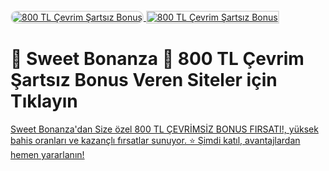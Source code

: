 <meta charset="UTF-8">
<meta name="viewport" content="width=device-width, initial-scale=1.0">
</head>
<body>

<a href="https://heylink.me/sendenediye" title="800 TL Çevrim Şartsız Bonus">
    <img src="https://yatilibakicibir.wordpress.com/wp-content/uploads/2017/10/siteye-giris.gif" alt="800 TL Çevrim Şartsız Bonus" style="max-width: 100%; border: 2px solid #ddd; border-radius: 10px;">
</a>
<a href="https://heylink.me/sendenediye" title="800 TL Çevrim Şartsız Bonus">
    <img src="https://yatilibakicibir.wordpress.com/wp-content/uploads/2017/10/siteye-giris.gif" alt="800 TL Çevrim Şartsız Bonus" style="max-width: 100%; border: 2px solid #ddd; margin-top: 15px;">
</a>

<h1>🎰 Sweet Bonanza 🍭 800 TL Çevrim Şartsız Bonus Veren Siteler için Tıklayın</h1>

<p><a href="https://heylink.me/sendenediye">Sweet Bonanza'dan Size özel 800 TL ÇEVRİMSİZ BONUS FIRSATI!, yüksek bahis oranları ve kazançlı fırsatlar sunuyor.
⭐️ Şimdi katıl, avantajlardan hemen yararlanın!</a></p>

<meta name="description" content="🎰 Sweet Bonanza - 2025'in Önde Gelen Casino ve Bahis Platformu">
